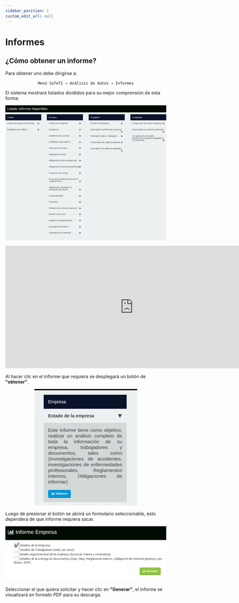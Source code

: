 ```yaml
---
sidebar_position: 1
custom_edit_url: null
---
```

# Informes
## ¿Cómo obtener un informe?
Para obtener uno debe dirigirse a:

<div align="center">

```bash
Menú SafeTI → Análisis de datos → Informes
```
</div>

El sistema mostrará listados divididos para su mejor comprensión de esta forma:
 
<div align="center">

![listado](/img/img_manual/img_analisis_datos/2023-09-21_10-43.png)

</div>

<div align="center">

<iframe width="800" height="384" src="https://www.youtube.com/embed/oFMX7pdMocc?si=gndZ05AOimNncUQD" title="YouTube video player" frameborder="0" allow="accelerometer; autoplay; clipboard-write; encrypted-media; gyroscope; picture-in-picture; web-share" allowfullscreen></iframe>

</div>

Al hacer clic en el informe que requiera se desplegará un botón de **"obtener"**.

<div align="center">

![obtener](/img/img_manual/img_analisis_datos/2023-09-21_10-45.png)


</div>

Luego de presionar el botón se abrirá un formulario seleccionable, esto dependera de que informe requiera sacar.

<div align="center">

![formulario](/img/img_manual/img_analisis_datos/2023-09-21_10-46.png)

</div>

Seleccionar el que quiera solicitar y hacer clic en **"Generar"**, el informe se visualizará en formato PDF para su descarga.


